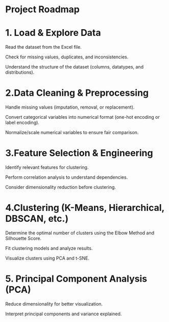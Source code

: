 # Project Roadmap
# 1. Load & Explore Data

Read the dataset from the Excel file.

Check for missing values, duplicates, and inconsistencies.

Understand the structure of the dataset (columns, datatypes, and distributions).

# 2.Data Cleaning & Preprocessing

Handle missing values (imputation, removal, or replacement).

Convert categorical variables into numerical format (one-hot encoding or label encoding).

Normalize/scale numerical variables to ensure fair comparison.

# 3.Feature Selection & Engineering

Identify relevant features for clustering.

Perform correlation analysis to understand dependencies.

Consider dimensionality reduction before clustering.

# 4.Clustering (K-Means, Hierarchical, DBSCAN, etc.)

Determine the optimal number of clusters using the Elbow Method and Silhouette Score.

Fit clustering models and analyze results.

Visualize clusters using PCA and t-SNE.

# 5. Principal Component Analysis (PCA)

Reduce dimensionality for better visualization.

Interpret principal components and variance explained.
